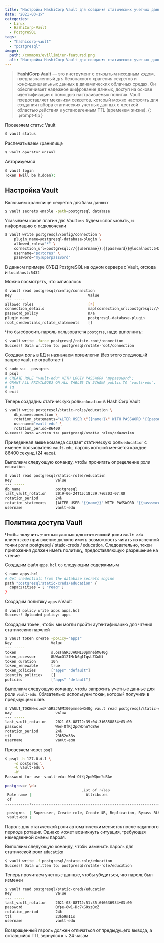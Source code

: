 ```yaml
---
title: "Настройка HashiCorp Vault для создания статических учетных данных PostgreSQL"
date: "2021-03-15"
categories: 
  - Linux
  - HashiCorp-Vault
  - PostgreSQL
tags: 
  - "hashicorp-vault"
  - "postgresql"
image:
  path: /commons/evillimiter-featured.png
  alt: "Настройка HashiCorp Vault для создания статических учетных данных PostgreSQL"
---
```


> **HashiСorp Vault** — это инструмент с открытым исходным кодом, предназначенный для безопасного хранения секретов и конфиденциальных данных в динамических облачных средах. Он обеспечивает надежное шифрование данных, доступ на основе идентификации с помощью настраиваемых политик.
> Vault предоставляет механизм секретов, который можно настроить для создания набора статических учетных данных с жесткой областью действия и установленным TTL (временем жизни).
{: .prompt-tip }

Проверяем статус Vault

```sh
$ vault status
```

Распечатываем хранилище

```sh
$ vault operator unseal
```

Авторизуемся

```sh
$ vault login
Token (will be hidden):
```

## Настройка Vault

Включаем хранилище секретов для базы данных

```sh
$ vault secrets enable -path=postgresql database
```

Указываем какой плагин для Vault мы будем использовать, и информацию о подключении

```sh
$ vault write postgresql/config/connection \
    plugin_name=postgresql-database-plugin \
    allowed_roles="*" \
    connection_url=postgresql://{{username}}:{{password}}@localhost:5432/postgres?sslmode=disable \
    username="postgres" \
    password="mysuperpassword"
```

В данном примере СУБД PostgreSQL на одном сервере с Vault, отсюда и `localhost:5432`

Можно посмотреть, что записалось

```sh
$ vault read postgresql/config/connection
Key                                   Value
--- -----
allowed_roles                         [*]
connection_details                    map[connection_url:postgresql://{{username}}:{{password}}@localhost:5432/postgres?sslmode=disable username:postgres]
password_policy                       n/a
plugin_name                           postgresql-database-plugin
root_credentials_rotate_statements    []
```

Что бы сбросить пароль пользователя `postgres`, надо выполнить:

```sh
$ vault write -force postgresql/rotate-root/connection
Success! Data written to: postgresql/rotate-root/connection
```

Создаем роль в БД и назначаем привилегии (без этого следующий запрос vault не отработает)

```sh
$ sudo su - postgres
$ psql
# CREATE ROLE "vault-edu" WITH LOGIN PASSWORD 'mypassword';
# GRANT ALL PRIVILEGES ON ALL TABLES IN SCHEMA public TO "vault-edu";
# \q
$ exit
```

Теперь создадим статическую роль `education` в HashiCorp Vault

```sh
$ vault write postgresql/static-roles/education \
    db_name=connection \
    rotation_statements="ALTER USER \"{{name}}\" WITH PASSWORD '{{password}}';" \
    username="vault-edu" \
    rotation_period=86400
Success! Data written to: postgresql/static-roles/education
```

Приведенная выше команда создает статическую роль `education` с именем пользователя `vault-edu`, пароль которой меняется каждые 86400 секунд (24 часа).

Выполним следующую команду, чтобы прочитать определение роли `education`

```sh
$ vault read postgresql/static-roles/education
Key                    Value
--- -----
db_name                postgresql
last_vault_rotation    2019-06-24T10:18:39.766203-07:00
rotation_period        24h
rotation_statements    [ALTER USER "{{name}}" WITH PASSWORD '{{password}}';]
username               vault-edu
```

## Политика доступа Vault

Чтобы получить учетные данные для статической роли `vault-edu`, клиентское приложение должно иметь возможность читать из конечной точки роли postgresql / static-creds / education. Следовательно, токен приложения должен иметь политику, предоставляющую разрешение на чтение.

Создадим файл `apps.hcl` со следующим содержимым

```sh
$ nano apps.hcl
# Get credentials from the database secrets engine
path "postgresql/static-creds/education" {
  capabilities = [ "read" ]
}
```

Создадим политику `apps` в Vault

```sh
$ vault policy write apps apps.hcl
Success! Uploaded policy: apps
```

Создадим токен, чтобы мы могли пройти аутентификацию для чтения статических паролей

```sh
$ vault token create -policy="apps"
Key                  Value
--- -----
token                s.osFnGR3JAUMI00pmnebMG40g
token_accessor       8UWwnO12IMrN6gIIqsLZXuK5
token_duration       10h
token_renewable      true
token_policies       ["apps" "default"]
identity_policies    []
policies             ["apps" "default"]
```

Выполним следующую команду, чтобы запросить учетные данные для роли `vault-edu`. Обязательно используем токен, который получили в предыдущем шаге.

```sh
$ VAULT_TOKEN=s.osFnGR3JAUMI00pmnebMG40g vault read postgresql/static-creds/education
Key                    Value
--- -----
last_vault_rotation    2021-03-08T19:39:04.336858834+03:00
password               Wed-OfKj2pdWQnnYcBAe
rotation_period        24h
ttl                    23h52m38s
username               vault-edu
```

Проверяем через `psql`

```sh
$ psql -h 127.0.0.1 \
    -d postgres \
    -U vault-edu \
    -W
Password for user vault-edu: Wed-OfKj2pdWQnnYcBAe
```

```sh
postgres=> \du
                                   List of roles
 Role name |                         Attributes                         | Member
 of
-----------+------------------------------------------------------------+-------

 postgres  | Superuser, Create role, Create DB, Replication, Bypass RLS | {}
 vault-edu |                                                            | {}
```

Пароль для статической роли автоматически меняется после заданного периода ротации. Однако может возникнуть ситуация, требующая немедленной смены пароля.

Выполним следующую команду, чтобы изменить пароль для статической роли `education`

```sh
$ vault write -f postgresql/rotate-role/education
Success! Data written to: postgresql/rotate-role/education
```

Теперь прочитаем учетные данные, чтобы убедиться, что пароль был изменен

```sh
$ vault read postgresql/static-creds/education
Key                    Value
--- -----
last_vault_rotation    2021-03-08T19:51:35.606636934+03:00
password               QYpe-8w1-Dc7kG0szQxZ
rotation_period        24h
ttl                    23h59m11s
username               vault-edu
```

Возвращенный пароль должен отличаться от предыдущего вывода, а оставшийся TTL вернулся к ~ 24 часам
